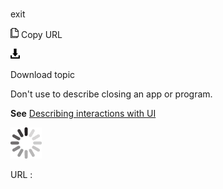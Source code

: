 # 

exit

![Copy URL](media/exit/Copy.png)
Copy URL

![Download](media/exit/Download.png)

Download topic

Don't use to describe closing an app or program.

**See** [Describing interactions with UI](https://worldready.cloudapp.net/Styleguide/Read?id=2700&topicid=26472)

![In progress](media/exit/activity-large.gif)

URL :
